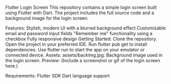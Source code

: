 Flutter Login Screen
This repository contains a simple login screen built using Flutter with Dart. The project includes the full source code and a background image for the login screen.

Features:
Stylish, modern UI with a blurred background effect
Customizable email and password input fields
"Remember me" functionality using a checkbox
Fully responsive design
Getting Started:
Clone the repository.
Open the project in your preferred IDE.
Run flutter pub get to install dependencies.
Use flutter run to start the app on your emulator or connected device.
Assets:
assets/backimg.jpg: Background image used in the login screen.
Preview:
(Include a screenshot or gif of the login screen here.)

Requirements:
Flutter SDK
Dart language support
